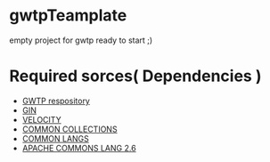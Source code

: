# gwtpTeamplate
empty project for gwtp ready to start ;)

# Required sorces( Dependencies )
<ul>
  <li><a href="https://repo1.maven.org/maven2/com/gwtplatform/">GWTP respository</a></li>
  <li><a href="https://code.google.com/archive/p/google-gin/downloads">GIN</a></li>
  <li><a href="http://goo.gl/UYxZBZ">VELOCITY</a></li>
  <li><a href="http://goo.gl/BXdbDP">COMMON COLLECTIONS</a></li>
  <li><a href="http://goo.gl/c2U1GH">COMMON LANGS</a></li>
  <li><a href="https://commons.apache.org/proper/commons-lang/download_lang.cgi">APACHE COMMONS LANG 2.6</a></li>
</ul>






